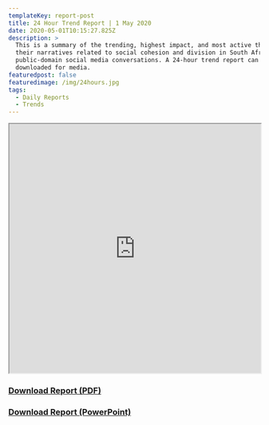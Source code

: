 ```yaml
---
templateKey: report-post
title: 24 Hour Trend Report | 1 May 2020
date: 2020-05-01T10:15:27.825Z
description: >
  This is a summary of the trending, highest impact, and most active themes and
  their narratives related to social cohesion and division in South African
  public-domain social media conversations. A 24-hour trend report can be
  downloaded for media.
featuredpost: false
featuredimage: /img/24hours.jpg
tags:
  - Daily Reports
  - Trends
---
```

<iframe src="https://drive.google.com/file/d/1Jx7b-BtiTuCjJKdNI-erw-xYqciKgdTW/preview" width="100%" height="500"></iframe>
<br> <a href="https://drive.google.com/u/0/uc?id=1Jx7b-BtiTuCjJKdNI-erw-xYqciKgdTW&export=download" target="blank"><h3><strong>Download Report (PDF)</h3></strong></a><a href="https://docs.google.com/presentation/d/1m2Gw70vuqIgjpBhJAJwW0rTE8blKAVvmWb73n0Cmj_c/edit?usp=sharing" target="blank"><h3><strong>Download Report (PowerPoint)</h3></strong></a>